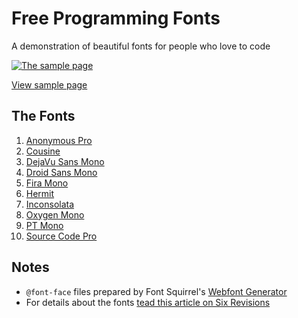 # Free Programming Fonts
A demonstration of beautiful fonts for people who love to code

[![The sample page](http://cdn.sixrevisions.com/0441-03_free-programming-fonts-samp-page.jpg)](http://cdn.sixrevisions.com/0441-01_programming-fonts/demo/programming-fonts.html)

[View sample page](http://cdn.sixrevisions.com/0441-01_programming-fonts/demo/programming-fonts.html)

## The Fonts
1. [Anonymous Pro](http://sixrevisions.com/lists/free-programming-fonts/#anonymous-pro-section)
2. [Cousine](http://sixrevisions.com/lists/free-programming-fonts/#cousine-section)
3. [DejaVu Sans Mono](http://sixrevisions.com/lists/free-programming-fonts/#dejavu-sans-mono-section)
4. [Droid Sans Mono](http://sixrevisions.com/lists/free-programming-fonts/#droid-sans-mono-section)
5. [Fira Mono](http://sixrevisions.com/lists/free-programming-fonts/#fira-mono-section)
6. [Hermit](http://sixrevisions.com/lists/free-programming-fonts/#hermit-section)
7. [Inconsolata](http://sixrevisions.com/lists/free-programming-fonts/#inconsolata-section)
8. [Oxygen Mono](http://sixrevisions.com/lists/free-programming-fonts/#oxygen-mono-section)
9. [PT Mono](http://sixrevisions.com/lists/free-programming-fonts/#pt-mono-section)
10. [Source Code Pro](http://sixrevisions.com/lists/free-programming-fonts/#source-code-pro-sectio)

## Notes
- `@font-face` files prepared by Font Squirrel's [Webfont Generator](http://www.fontsquirrel.com/tools/webfont-generator)
- For details about the fonts [tead this article on Six Revisions](http://sixrevisions.com/lists/free-programming-fonts/)